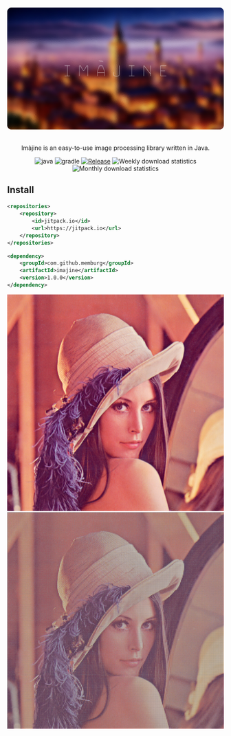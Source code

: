 ![alt text](resources/header.png)

<p align="center">
  <br/>
  Imàjine is an easy-to-use image processing library written in Java.
  <br/>
</p>

<div align="center">

![java](https://img.shields.io/badge/java-21.0.5-b07219.svg)
![gradle](https://img.shields.io/badge/gradle-8.11-02303a.svg)
[![Release](https://jitpack.io/v/memburg/imajine.svg)](https://jitpack.io/#memburg/imajine)
![Weekly download statistics](https://jitpack.io/v/memburg/imajine/week.svg)
![Monthly download statistics](https://jitpack.io/v/memburg/imajine/month.svg)
</div>

## Install

```xml
<repositories>
	<repository>
	    <id>jitpack.io</id>
	    <url>https://jitpack.io</url>
	</repository>
</repositories>
```

```xml
<dependency>
    <groupId>com.github.memburg</groupId>
    <artifactId>imajine</artifactId>
    <version>1.0.0</version>
</dependency>
```

<div class="grid cards" markdown>

![](lib/src/test/resources/lenna.png)
![](lib/src/test/resources/lenna2.png)

</div>